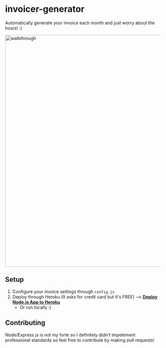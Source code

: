 # invoicer-generator

Automatically generate your invoice each month and just worry about the hours! :)

<img src="https://user-images.githubusercontent.com/20372706/134823265-7a8df2ce-5d66-444a-b4c7-e54b2641d1b1.gif" width=750 alt="walkthrough">

## Setup

1. Configure your invoice settings through `config.js` 
2. Deploy through Heroku (It asks for credit card but it's FREE) --> [**Deploy Node.js App to Heroku**](https://devcenter.heroku.com/articles/deploying-nodejs#deploy-your-application-to-heroku)
   -  Or run locally :)

## Contributing

Node/Express js is not my forte so I definitely didn't impelement professional standards so feel free to contribute by making pull requests!

